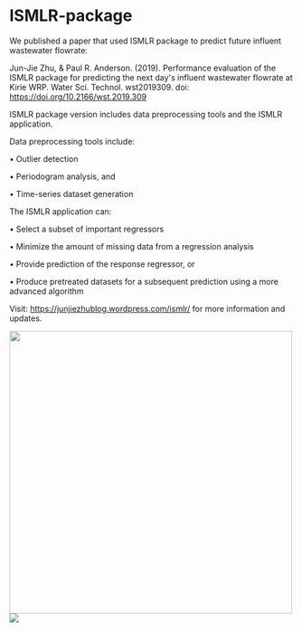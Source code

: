 # ISMLR-package

We published a paper that used ISMLR package to predict future influent wastewater flowrate:

Jun-Jie Zhu, & Paul R. Anderson. (2019). Performance evaluation of the ISMLR package for predicting the next day's influent wastewater flowrate at Kirie WRP. Water Sci. Technol. wst2019309. doi: https://doi.org/10.2166/wst.2019.309


ISMLR package version includes data preprocessing tools and the ISMLR application.

Data preprocessing tools include:

• Outlier detection

• Periodogram analysis, and 

• Time-series dataset generation

The ISMLR application can:

• Select a subset of important regressors

• Minimize the amount of missing data from a regression analysis

• Provide prediction of the response regressor, or

• Produce pretreated datasets for a subsequent prediction using a more advanced algorithm

Visit: https://junjiezhublog.wordpress.com/ismlr/ for more information and updates.

<img src="https://junjiezhublog.files.wordpress.com/2018/07/ismlr-package_interface.png" width="500">

<img src="https://junjiezhublog.files.wordpress.com/2018/03/ismlr-application-ver-1-2.png?w=1920">
